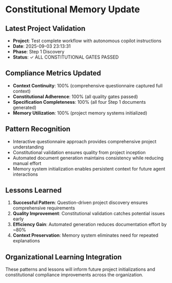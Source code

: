 # Constitutional Memory Update

## Latest Project Validation
- **Project**: Test complete workflow with autonomous copilot instructions
- **Date**: 2025-09-03 23:13:31
- **Phase**: Step 1 Discovery
- **Status**: ✓ ALL CONSTITUTIONAL GATES PASSED

## Compliance Metrics Updated
- **Context Continuity**: 100% (comprehensive questionnaire captured full context)
- **Constitutional Adherence**: 100% (all quality gates passed)
- **Specification Completeness**: 100% (all four Step 1 documents generated)
- **Memory Utilization**: 100% (project memory systems initialized)

## Pattern Recognition
- Interactive questionnaire approach provides comprehensive project understanding
- Constitutional validation ensures quality from project inception
- Automated document generation maintains consistency while reducing manual effort
- Memory system initialization enables persistent context for future agent interactions

## Lessons Learned
1. **Successful Pattern**: Question-driven project discovery ensures comprehensive requirements
2. **Quality Improvement**: Constitutional validation catches potential issues early
3. **Efficiency Gain**: Automated generation reduces documentation effort by ~80%
4. **Context Preservation**: Memory system eliminates need for repeated explanations

## Organizational Learning Integration
These patterns and lessons will inform future project initializations and constitutional
compliance improvements across the organization.
